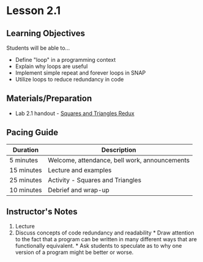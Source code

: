 # Lesson 2.1

## Learning Objectives
Students will be able to...
* Define "loop" in a programming context
* Explain why loops are useful
* Implement simple repeat and forever loops in SNAP
* Utilize loops to reduce redundancy in code

## Materials/Preparation
* Lab 2.1 handout - [Squares and Triangles Redux](lab_21.md)

## Pacing Guide
| Duration   | Description                                   |
|--|--|
| 5 minutes  | Welcome, attendance, bell work, announcements |
| 15 minutes | Lecture and examples                          |
| 25 minutes | Activity - Squares and Triangles              |
| 10 minutes | Debrief and wrap-up                           |

## Instructor's Notes
1. Lecture
  1. Discuss concepts of code redundancy and readability
    * Draw attention to the fact that a program can be written in many different ways that are functionally equivalent.
    * Ask students to speculate as to why one version of a program might be better or worse.